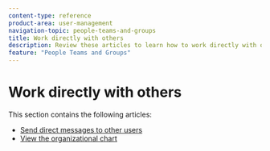```yaml
---
content-type: reference
product-area: user-management
navigation-topic: people-teams-and-groups
title: Work directly with others
description: Review these articles to learn how to work directly with others in Workfront.
feature: "People Teams and Groups"
---
```


# Work directly with others

This section contains the following articles:

* [Send direct messages to other users](/help/quicksilver/people-teams-and-groups/work-directly-with-others/send-direct-messages-to-other-users.md)
* [View the organizational chart](../../people-teams-and-groups/work-directly-with-others/view-the-org-chart.md)
